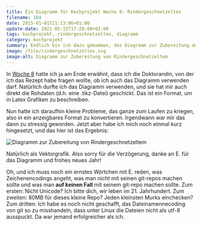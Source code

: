 ```yaml
---
title: Ein Diagramm für Kochprojekt Woche 8: Rindergeschnetzeltes
filename: 164
date: 2015-01-01T21:13:06+01:00
update-date: 2021-05-15T17:20:00+02:00
tags: kochprojekt, rindergeschnetzeltes, diagramm
category: kochprojekt
summary: Endlich bin ich dazu gekommen, das Diagramm zur Zubereitung des Rindergeschnetzelten von Woche 8 des Kochprojekts in eine webfähige Form zu bringen und hochzuladen.
image: /file/rindergeschnetzeltes.svg
image-alt: Diagramm zur Zubereitung von Rindergeschnetzeltem
---
```

In [Woche 8](/blogposts/91) hatte ich ja am Ende erwähnt, dass ich die Doktorandin, von der ich das Rezept habe fragen wollte, ob ich auch das Diagramm verwenden darf. Natürlich durfte ich das Diagramm verwenden, und sie hat mir auch direkt die Rohdaten (d.h. eine .tikz-Datei) geschickt. Das ist ein Format, um in Latex Grafiken zu beschreiben.

Nun hatte ich daraufhin kleine Probleme, das ganze zum Laufen zu kriegen, also in ein anzeigbares Format zu konvertieren. Irgendwann war mir das dann zu stressig geworden. Jetzt aber habe ich mich noch einmal kurz hingesetzt, und das hier ist das Ergebnis:

![Diagramm zur Zubereitung von Rindergeschnetzeltem](/file/rindergeschnetzeltes.svg)

Natürlich als Vektorgrafik. Also sorry für die Verzögerung, danke an E. für das Diagramm und frohes neues Jahr!

Oh, und ich muss noch ein ernstes Wörtchen mit E. reden, was Zeichenencodings angeht, was man *nicht* mit seinen git-repos machen sollte und was man **auf keinen Fall** mit seinem git-repo machen sollte. Zum ersten: Nicht Unicode? Ich bitte dich, wir leben im 21. Jahrhundert. Zum zweiten: 80MB für dieses kleine Repo? Jeden kleinsten Murks einchecken? Zum dritten: Ich habe es noch nicht geschafft, das Dateinamennecoding von git so zu misshandeln, dass unter Linux die Dateien nicht als utf-8 ausspuckt. Da war jemand erfolgreicher als ich.
